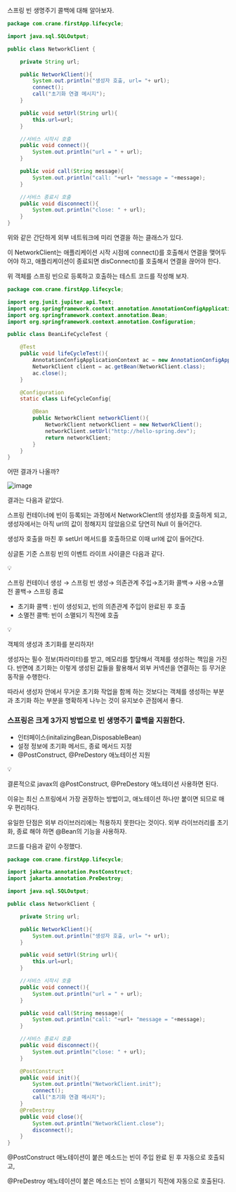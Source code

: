 스프링 빈 생명주기 콜백에 대해 알아보자.

```java
package com.crane.firstApp.lifecycle;

import java.sql.SQLOutput;

public class NetworkClient {

    private String url;

    public NetworkClient(){
        System.out.println("생성자 호출, url= "+ url);
        connect();
        call("초기화 연결 메시지");
    }

    public void setUrl(String url){
        this.url=url;
    }

    //서비스 시작시 호출
    public void connect(){
        System.out.println("url = " + url);
    }

    public void call(String message){
        System.out.println("call: "+url+ "message = "+message);
    }

    //서비스 종료시 호출
    public void disconnect(){
        System.out.println("close: " + url);
    }
}

```

위와 같은 간단하게 외부 네트워크에 미리 연결을 하는 클래스가 있다.

이 NetworkClient는 애플리케이션 시작 시점에 connect()를 호출해서 연결을 맺어두어야 하고, 애플리케이션이 종료되면 disConnect()를 호출해서 연결을 끊어야 한다.

위 객체를 스프링 빈으로 등록하고 호출하는 테스트 코드를 작성해 보자.

```java
package com.crane.firstApp.lifecycle;

import org.junit.jupiter.api.Test;
import org.springframework.context.annotation.AnnotationConfigApplicationContext;
import org.springframework.context.annotation.Bean;
import org.springframework.context.annotation.Configuration;

public class BeanLifeCycleTest {

    @Test
    public void lifeCycleTest(){
        AnnotationConfigApplicationContext ac = new AnnotationConfigApplicationContext(LifeCycleConfig.class);
        NetworkClient client = ac.getBean(NetworkClient.class);
        ac.close();
    }

    @Configuration
    static class LifeCycleConfig{

        @Bean
        public NetworkClient networkClient(){
            NetworkClient networkClient = new NetworkClient();
            networkClient.setUrl("http://hello-spring.dev");
            return networkClient;
        }
    }
}

```

어떤 결과가 나올까?

![image](https://github.com/user-attachments/assets/f9859b1f-4e56-4800-8768-d46d49341f93)

결과는 다음과 같았다.

스프링 컨테이너에 빈이 등록되는 과정에서 NetworkClent의 생성자를 호출하게 되고, 생성자에서는 아직 url의 값이 정해지지 않았음으로 당연히 Null 이 들어간다.

생성자 호출을 마친 후 setUrl 메서드를 호출하므로 이때 url에 값이 들어간다.

싱글톤 기준 스프링 빈의 이벤트 라이프 사이클은 다음과 같다.

<aside>
💡

스프링 컨테이너 생성 → 스프링 빈 생성→ 의존관계 주입→초기화 콜백→ 사용→소멸전 콜백→ 스프링 종료

</aside>

- 초기화 콜백 : 빈이 생성되고, 빈의 의존관계 주입이 완료된 후 호출
- 소멸전 콜백: 빈이 소멸되기 직전에 호출

<aside>
💡

객체의 생성과 초기화를 분리하자!

</aside>

생성자는 필수 정보(파라미터)를 받고, 메모리를 할당해서 객체를 생성하는 책임을 가진다. 반면에 초기화는 이렇게 생성된 값들을 활용해서 외부 커넥션을 연결하는 등 무거운 동작을 수행한다.

따라서 생성자 안에서 무거운 초기화 작업을 함께 하는 것보다는 객체를 생성하는 부분과 초기화 하는 부분을 명확하게 나누는 것이 유지보수 관점에서 좋다.

### 스프링은 크게 3가지 방법으로 빈 생명주기 콜백을 지원한다.

- 인터페이스(initalizingBean,DisposableBean)
- 설정 정보에 초기화 메서드, 종료 메서드 지정
- @PostConstruct, @PreDestory 애노테이션 지원

<aside>
💡

결론적으로 javax의  @PostConstruct, @PreDestory 애노테이션  사용하면 된다.

</aside>

이유는  최신 스프링에서 가장 권장하는 방법이고, 애노테이션 하나만 붙이면 되므로 매우 편리하다.

유일한 단점은 외부 라이브러리에는 적용하지 못한다는 것이다. 외부 라이브러리를 초기화, 종료 해야 하면 @Bean의 기능을 사용하자.

코드를 다음과 같이 수정했다.

```java
package com.crane.firstApp.lifecycle;

import jakarta.annotation.PostConstruct;
import jakarta.annotation.PreDestroy;

import java.sql.SQLOutput;

public class NetworkClient {

    private String url;

    public NetworkClient(){
        System.out.println("생성자 호출, url= "+ url);
    }

    public void setUrl(String url){
        this.url=url;
    }

    //서비스 시작시 호출
    public void connect(){
        System.out.println("url = " + url);
    }

    public void call(String message){
        System.out.println("call: "+url+ "message = "+message);
    }

    //서비스 종료시 호출
    public void disconnect(){
        System.out.println("close: " + url);
    }

    @PostConstruct
    public void init(){
        System.out.println("NetworkClient.init");
        connect();
        call("초기화 연결 메시지");
    }
    @PreDestroy
    public void close(){
        System.out.println("NetworkClient.close");
        disconnect();
    }
}

```

@PostConstruct 애노테이션이 붙은 메소드는 빈이 주입 완료 된 후 자동으로 호출되고,

@PreDestroy 애노테이션이 붙은 메소드는 빈이 소멸되기 직전에 자동으로 호출된다.
